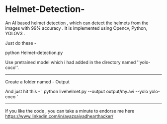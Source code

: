 # Helmet-Detection-
An AI based helmet detection , which can detect the helmets from the images with 99% accuracy . It is implemented using Opencv, Python, YOLOV3 .


Just do these -
   
python Helmet-detection.py


Use pretrained model which i had added in the directory named ''yolo-coco''.

------------

Create a folder named - Output


And just hit this - ' python livehelmet.py --output output/my.avi --yolo yolo-coco '



-----------

If you like the code , you can take a minute to endorse me here
https://www.linkedin.com/in/ayazsaiyadhearthacker/
